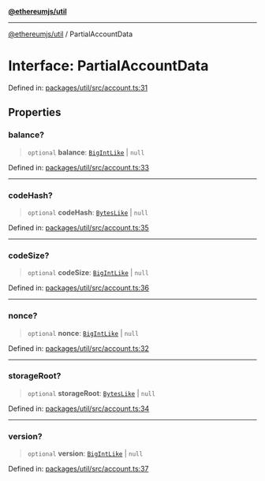 [**@ethereumjs/util**](../README.md)

***

[@ethereumjs/util](../README.md) / PartialAccountData

# Interface: PartialAccountData

Defined in: [packages/util/src/account.ts:31](https://github.com/ethereumjs/ethereumjs-monorepo/blob/master/packages/util/src/account.ts#L31)

## Properties

### balance?

> `optional` **balance**: [`BigIntLike`](../type-aliases/BigIntLike.md) \| `null`

Defined in: [packages/util/src/account.ts:33](https://github.com/ethereumjs/ethereumjs-monorepo/blob/master/packages/util/src/account.ts#L33)

***

### codeHash?

> `optional` **codeHash**: [`BytesLike`](../type-aliases/BytesLike.md) \| `null`

Defined in: [packages/util/src/account.ts:35](https://github.com/ethereumjs/ethereumjs-monorepo/blob/master/packages/util/src/account.ts#L35)

***

### codeSize?

> `optional` **codeSize**: [`BigIntLike`](../type-aliases/BigIntLike.md) \| `null`

Defined in: [packages/util/src/account.ts:36](https://github.com/ethereumjs/ethereumjs-monorepo/blob/master/packages/util/src/account.ts#L36)

***

### nonce?

> `optional` **nonce**: [`BigIntLike`](../type-aliases/BigIntLike.md) \| `null`

Defined in: [packages/util/src/account.ts:32](https://github.com/ethereumjs/ethereumjs-monorepo/blob/master/packages/util/src/account.ts#L32)

***

### storageRoot?

> `optional` **storageRoot**: [`BytesLike`](../type-aliases/BytesLike.md) \| `null`

Defined in: [packages/util/src/account.ts:34](https://github.com/ethereumjs/ethereumjs-monorepo/blob/master/packages/util/src/account.ts#L34)

***

### version?

> `optional` **version**: [`BigIntLike`](../type-aliases/BigIntLike.md) \| `null`

Defined in: [packages/util/src/account.ts:37](https://github.com/ethereumjs/ethereumjs-monorepo/blob/master/packages/util/src/account.ts#L37)
